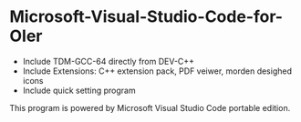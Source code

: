 # Microsoft-Visual-Studio-Code-for-OIer 

- Include TDM-GCC-64 directly from DEV-C++
- Include Extensions: C++ extension pack, PDF veiwer, morden desighed icons
- Include quick setting program

This program is powered by Microsoft Visual Studio Code portable edition.
